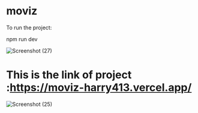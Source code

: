 # moviz

To run the project:

 npm run dev

![Screenshot (27)](https://github.com/harry413/moviz/assets/73785500/5b8f7194-97dd-4520-a52b-25fc06e32810)
# This is the link of project :https://moviz-harry413.vercel.app/


![Screenshot (25)](https://github.com/harry413/moviz/assets/73785500/f0a02fcb-a396-4ddf-8124-74a6fd4b3dd5)




